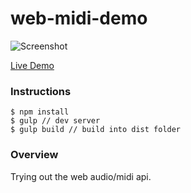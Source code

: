 # web-midi-demo

![Screenshot](https://raw.githubusercontent.com/esayemm/web-midi-demo/master/screenshot/screenshot.png)

[Live Demo](http://webmidi.samlau.us/)

### Instructions
```
$ npm install
$ gulp // dev server
$ gulp build // build into dist folder
```

### Overview
Trying out the web audio/midi api.
